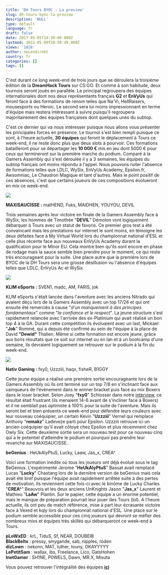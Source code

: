 ```yaml
---
title: 'DH Tours BYOC : La preview'
slug: dh-tours-byoc-la-preview
description: 'NULL'
type: default
language: fr
draft: false
date: 2017-05-05T14:30:00.000Z
lastmod: 2022-05-09T10:50:49.000Z
views: '1828'
author: neLendirekt
country: fr
categories: []
tags: []
---
```

C'est durant ce long week-end de trois jours que se déroulera la troisième édition de la **DreamHack Tours** sur CS:GO. Et comme à son habitude, deux tournois seront joués en parallèle. Le principal regroupera des équipes internationales dont nos deux représentants français **G2** et **EnVyUs** qui feront face à des formations de renom telles que Na'Vi, HellRaisers, mousesports ou Heroic. Le second sera lui moins impressionnant en terme d'équipe mais restera intéressant à suivre puisqu'il regroupera majoritairement des équipes françaises dont quelques unes du subtop.

C'est ce dernier qui va nous intéresser puisque nous allons vous présenter les principales forces en présence. Le tournoi s'est bien rempli puisque ce sont, à l'heure actuelle, **30 équipes** qui feront le déplacement à Tours ce week-end, il ne reste donc plus que deux slots à pourvoir. Ces formations batailleront pour se départager les **10 000 €** mis en jeu dont 5000 € pour ceux qui termineront sur la première marche du podium. Comparé à la Gamers Assembly qui s'est déroulée il y a 3 semaines, les équipes du subtop français ont moins répondu à l'appel. Nous pouvons noter l'absence de formations telles que LDLC, WySix, EnVyUs Academy, Epsilon.fr, Awsomniac, Le Chaudron Magique et tant d'autres. Mais le point positif de ces absences, c'est que certains joueurs de ces compositions évolueront en mix ce week-end.

![](/storage/images/590c80cdf1e33_maxipng.png)

**MAXISAUCISSE :** matHEND, Fuks, MAIDHEN, YOUYOU, DEVIL

Trois semaines après leur victoire en finale de la Gamers Assembly face à WySix, les hommes de Timothée "**DEVIL**" Démolon vont logiquement débarquer à Tours avec un statut de favoris. Ce premier gros test a été convaincant mais les prestations sur internet le sont moins, en témoigne les deux défaites face à My Virtual World lors du championnat national d'ESL et celle plus récente face aux nouveaux EnVyUs Academy durant la qualification pour le Minor EU. Cela montre bien qu'ils sont encore en phase de rodage mais la sauce semble bien prendre pour le moment, ce qui reste très encourageant pour la suite. Une place autre que la première lors de BYOC de la DH Tours sera une grosse désillusion vu l'absence d'équipes telles que LDLC, EnVyUs Ac et WySix.

![](/storage/images/58fa422554d08_platpng.png)

**KLIM eSports :** SVEN1, madc, AM, FARIS, jok

KLIM eSports s'était lancée dans l'aventure avec les anciens Nitrado qui avaient déçu lors de la Gamers Assembly avec un top 17/24 et qui ont ensuite été remerciés à cause "_d'un manquement à des principes fondamentaux_" comme "_la confiance et le respect_". La jeune structure s'est rapidement relancée avec l'arrivée des ex-Platinium qui avait réalisé un bon top 4 à la GA. Durant cette compétition ils évoluaient avec un last, Mickael "**Jok**" Rommé, qui a depuis été confirmé au sein de l'équipe à la place de David **"Dewid"** Thalien. Même si cette formation est encore jeune, grâce aux bons résultats que ce soit sur internet ou en lan et à un bootcamp d'une semaine, ils devraient logiquement se retrouver sur le podium à la fin du week-end.

![](/storage/images/5903796228a1c_fxy0nativpng.png)

**Nativ Gaming :** fxy0, Uzzziii, haqx, fisheR, B1GGY

Cette jeune équipe a réalisé une première sortie encourageante lors de la Gamers Assembly où ils ont terminé sur un top 7/8 en s'inclinant face aux vainqueurs de l'événement dans le winner bracket puis face au mix Boxers dans le loser bracket. Selon Joey "**fxy0**" Schlosser dans notre [interview](https://www.youtube.com/watch?v=kfDMTWEm3kk), ce résultat était frustrant (ils menaient 14-6 avant de s'incliner face à Boxers) et il ne semblait pas optimiste à 100% pour la suite de l'aventure. Mais ils seront bel et bien présents ce week-end pour défendre leurs couleurs avec leur nouveau coéquipier, un certain Kévin "**Uzzziii**" Vernel qui remplace Anthony "**remakz**" Ladeveze parti pour Epsilon. Uzzziii retrouve ici un ancien coéquipier qu'il avait côtoyé chez Epsilon et plus récemment chez Owly Six. Cette deuxième sortie sera un nouveau test pour ce nouveau cinq qui a le potentiel d'atteindre le podium et pourquoi pas prendre leur revanche sur MAXISAUCISSE.

**beGenius** : HeUkAlyPtuS, Lucky, Laaw, Jas\_x, CREA^

Voici une formation inédite où tous les joueurs ont déjà évolué sous le tag BeGenius. L'expérimenté Jerome "**HeUkAlyPtuS**" Bassat avait remplacé Lucas "**Lucky**" Chastang lors de la dernière version de beGenius mais cela avait été bref puisque l'équipe avait rapidement arrêtée suite à des pertes de motivation. Ils reviennent cette fois-ci avec le binôme de Lucky Charles "**CREA^**" Beauvois et les deux anciens UnKnights Jason "**Jas\_x**" Laurent et Mathieu "**LaAw**" Plantin. Sur le papier, cette équipe a un énorme potentiel, mais le manque de préparation pourrait leur jouer des Tours (lol). A l'heure actuelle, ils ont peu de match référence, mise à part leur écrasante victoire face à Vexed et kqly lors du championnat national d'ESL. Une place sur le podium semble accessible pour ces cinq joueurs qui devront se méfier des nombreux mixs et équipes très skillés qui débarqueront ce week-end à Tours.

**pLoWxED** : krL, TiduS, Sf, NEAR, DOUBEIB  
**BlackBelts** : pressy, smygande, sab, nipples, roden  
**dizLown** : nekonn, MAT, luther, touny, OKAYYYYY  
**LePetitSam** : wallax, ibs, Freelance, Lico, GatsHohen  
**InetGamer** : SH1NE, P0WELS, Dawn, MR.X, Misuta

Vous pouvez retrouver l'intégralité des équipes **[ici ](https://battlefy.com/dreamhack-france/dreamhack-france-csgo-byoc/583d86e6cf0ac335039bf379/participants)**
